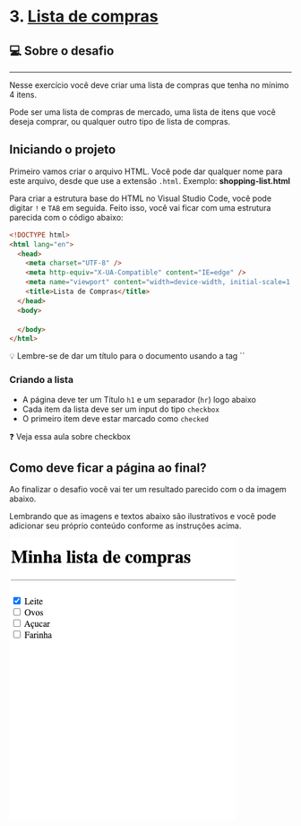 # 3. [ Lista de compras](https://mellcosta.github.io/desafiosRocketseat/iniciante/desafios_html/3_shopping_list/shopping_list.html)

## 💻 Sobre o desafio

---

Nesse exercício você deve criar uma lista de compras que tenha no mínimo 4 itens. 

Pode ser uma lista de compras de mercado, uma lista de itens que você deseja comprar, ou qualquer outro tipo de lista de compras.

## Iniciando o projeto

Primeiro vamos criar o arquivo HTML. Você pode dar qualquer nome para este arquivo, desde que use a extensão `.html`. Exemplo: **shopping-list.html** 

Para criar a estrutura base do HTML no Visual Studio Code, você pode digitar `!` e `TAB` em seguida. Feito isso, você vai ficar com uma estrutura parecida com o código abaixo:

```html
<!DOCTYPE html>
<html lang="en">
  <head>
    <meta charset="UTF-8" />
    <meta http-equiv="X-UA-Compatible" content="IE=edge" />
    <meta name="viewport" content="width=device-width, initial-scale=1.0" />
    <title>Lista de Compras</title>
  </head>
  <body>

  </body>
</html>
```

<aside>
💡 Lembre-se de dar um título para o documento usando a tag `<title>` 
`<title>Lista de Compras</title>`

</aside>

### Criando a lista

- A página deve ter um Título `h1` e um separador (`hr`) logo abaixo
- Cada item da lista deve ser um input do tipo `checkbox`
- O primeiro item deve estar marcado como `checked`

<aside>
❓ Veja essa aula sobre checkbox

[](https://app.rocketseat.com.br/node/formularios-de-outro-planeta/group/tags-de-entrada-de-dados/lesson/checkbox)

</aside>

## Como deve ficar a página ao final?

Ao finalizar o desafio você vai ter um resultado parecido com o da imagem abaixo. 

Lembrando que as imagens e textos abaixo são ilustrativos e você pode adicionar seu próprio conteúdo conforme as instruções acima. 

![Modelo da Lista de Compras](../../assets/shopping-list.png)

